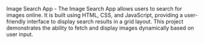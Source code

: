 Image Search App - The Image Search App allows users to search for images online. It is built using HTML, CSS, and JavaScript, providing a user-friendly interface to display search results in a grid layout. This project demonstrates the ability to fetch and display images dynamically based on user input.
